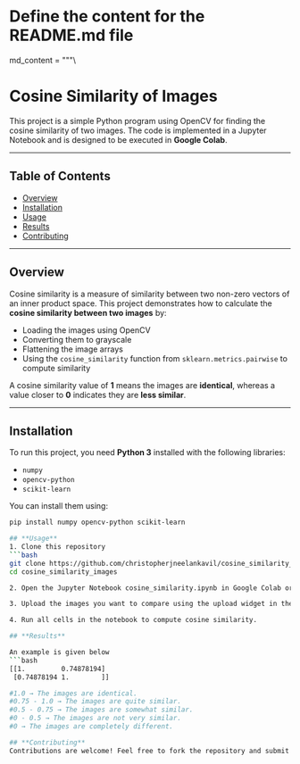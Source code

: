 # Define the content for the README.md file
md_content = """\
# **Cosine Similarity of Images**  

This project is a simple Python program using OpenCV for finding the cosine similarity of two images. The code is implemented in a Jupyter Notebook and is designed to be executed in **Google Colab**.  

---

## **Table of Contents**  
- [Overview](#overview)  
- [Installation](#installation)  
- [Usage](#usage)  
- [Results](#results)  
- [Contributing](#contributing)  

---

## **Overview**  
Cosine similarity is a measure of similarity between two non-zero vectors of an inner product space. This project demonstrates how to calculate the **cosine similarity between two images** by:  
- Loading the images using OpenCV  
- Converting them to grayscale  
- Flattening the image arrays  
- Using the `cosine_similarity` function from `sklearn.metrics.pairwise` to compute similarity  

A cosine similarity value of **1** means the images are **identical**, whereas a value closer to **0** indicates they are **less similar**.  

---

## **Installation**  
To run this project, you need **Python 3** installed with the following libraries:  

- `numpy`  
- `opencv-python`  
- `scikit-learn`  

You can install them using:  
```bash
pip install numpy opencv-python scikit-learn

## **Usage**
1. Clone this repository
```bash
git clone https://github.com/christopherjneelankavil/cosine_similarity_images.git
cd cosine_similarity_images

2. Open the Jupyter Notebook cosine_similarity.ipynb in Google Colab or any Jupyter environment.

3. Upload the images you want to compare using the upload widget in the notebook.

4. Run all cells in the notebook to compute cosine similarity.

## **Results**

An example is given below
```bash
[[1.         0.74878194]
 [0.74878194 1.        ]]

#1.0 → The images are identical.
#0.75 - 1.0 → The images are quite similar.
#0.5 - 0.75 → The images are somewhat similar.
#0 - 0.5 → The images are not very similar.
#0 → The images are completely different.

## **Contributing**
Contributions are welcome! Feel free to fork the repository and submit a pull request for any enhancements or bug fixes.
